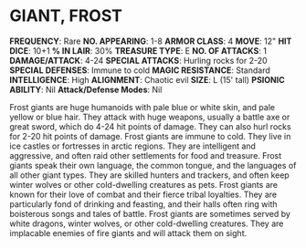 # GIANT, FROST

**FREQUENCY**: Rare
**NO. APPEARING**: 1-8
**ARMOR CLASS**: 4
**MOVE**: 12"
**HIT DICE**: 10+1
**% IN LAIR**: 30%
**TREASURE TYPE**: E
**NO. OF ATTACKS**: 1
**DAMAGE/ATTACK**: 4-24
**SPECIAL ATTACKS**: Hurling rocks for 2-20
**SPECIAL DEFENSES**: Immune to cold
**MAGIC RESISTANCE**: Standard
**INTELLIGENCE**: High
**ALIGNMENT**: Chaotic evil
**SIZE**: L (15' tall)
**PSIONIC ABILITY**: Nil
**Attack/Defense Modes**: Nil

Frost giants are huge humanoids with pale blue or white skin, and pale yellow or blue hair. They attack with huge weapons, usually a battle axe or great sword, which do 4-24 hit points of damage. They can also hurl rocks for 2-20 hit points of damage. Frost giants are immune to cold. They live in ice castles or fortresses in arctic regions. They are intelligent and aggressive, and often raid other settlements for food and treasure. Frost giants speak their own language, the common tongue, and the languages of all other giant types. They are skilled hunters and trackers, and often keep winter wolves or other cold-dwelling creatures as pets. Frost giants are known for their love of combat and their fierce tribal loyalties. They are particularly fond of drinking and feasting, and their halls often ring with boisterous songs and tales of battle. Frost giants are sometimes served by white dragons, winter wolves, or other cold-dwelling creatures. They are implacable enemies of fire giants and will attack them on sight.
